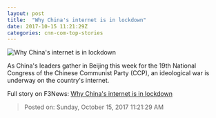 ```yaml
---
layout: post
title:  "Why China's internet is in lockdown"
date: 2017-10-15 11:21:29Z
categories: cnn-com-top-stories
---
```


![Why China's internet is in lockdown](http://cdn.cnn.com/cnnnext/dam/assets/171010142448-xi-jinping-0905-wave-super-tease.jpg)

As China's leaders gather in Beijing this week for the 19th National Congress of the Chinese Communist Party (CCP), an ideological war is underway on the country's internet.


Full story on F3News: [Why China's internet is in lockdown](http://www.f3nws.com/n/NNpFCJ)

> Posted on: Sunday, October 15, 2017 11:21:29 AM

